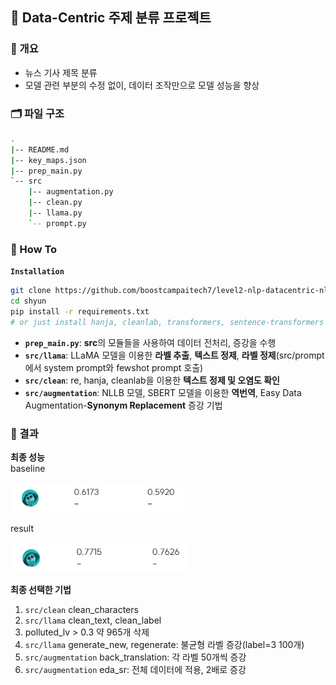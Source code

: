 ## 📰 Data-Centric 주제 분류 프로젝트
### 🌈 개요
- 뉴스 기사 제목 분류  
- 모델 관련 부분의 수정 없이, 데이터 조작만으로 모델 성능을 향상

### 🗂️ 파일 구조
```bash
.
|-- README.md
|-- key_maps.json
|-- prep_main.py
`-- src
    |-- augmentation.py
    |-- clean.py
    |-- llama.py
    `-- prompt.py
```

### 📝 How To
**`Installation`**  
```bash
git clone https://github.com/boostcampaitech7/level2-nlp-datacentric-nlp-06
cd shyun
pip install -r requirements.txt
# or just install hanja, cleanlab, transformers, sentence-transformers
```

- **`prep_main.py`**: **src**의 모듈들을 사용하여 데이터 전처리, 증강을 수행  
- **`src/llama`**: LLaMA 모델을 이용한 **라벨 추출**, **텍스트 정제**, **라벨 정제**(src/prompt에서 system prompt와 fewshot prompt 호출)  
- **`src/clean`**: re, hanja, cleanlab을 이용한 **텍스트 정제 및 오염도 확인**  
- **`src/augmentation`**: NLLB 모델, SBERT 모델을 이용한 **역번역**, Easy Data Augmentation-**Synonym Replacement** 증강 기법  

### 🚀 결과
**최종 성능**  
baseline  

<img src='./assets/baseline.png' height='48'>  

result

<img src='./assets/final.png' height='48'>  

**최종 선택한 기법**  
1. `src/clean` clean_characters  
2. `src/llama` clean_text, clean_label  
3. polluted_lv > 0.3 약 965개 삭제  
4. `src/llama` generate_new, regenerate: 불균형 라벨 증강(label=3 100개)  
5. `src/augmentation` back_translation: 각 라벨 50개씩 증강  
6. `src/augmentation` eda_sr: 전체 데이터에 적용, 2배로 증강  
